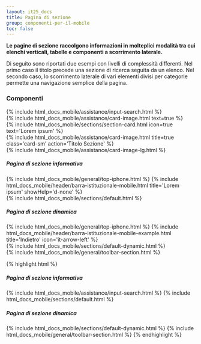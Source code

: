```yaml
---
layout: it25_docs
title: Pagina di sezione
group: componenti-per-il-mobile
toc: false
---
```


**Le pagine di sezione raccolgono informazioni in molteplici modalità tra cui elenchi verticali, tabelle e componenti a scorrimento laterale.**

Di seguito sono riportati due esempi con livelli di complessità differenti. Nel primo caso il titolo precede una sezione di ricerca seguita da un elenco. Nel secondo caso, lo scorrimento laterale di vari elementi divisi per categorie permette una navigazione semplice della pagina.

<div class="bd-example-mobile">
  <h3>Componenti</h3>
    <div class="row my-5">
      <div class="col">
    <div class="py-2">
      {% include html_docs_mobile/assistance/input-search.html %}
    </div> 
    <div class="py-2">
       {% include html_docs_mobile/assistance/card-image.html text=true %}
    </div> 
     <div class="py-2">
      {% include html_docs_mobile/sections/section-card.html icon=true text='Lorem ipsum' %}
    </div> 
    </div>
    <div class="col">
        <div class="py-2">
        <div class="example-card-sm">
        {% include html_docs_mobile/assistance/card-image.html title=true class='card-sm' action='Titolo Sezione' %}
        </div>
       </div>
        <div class="py-4 mt-3">
         <div class="example-card-sm">
        {% include html_docs_mobile/assistance/card-image-lg.html %}
        </div>
       </div>
    </div>
</div>
</div>

<div class="row my-5">
  <div class="col">
    <h5 class="fw-bold">Pagina di sezione informativa</h5>
    <div class="device-auto  mt-4 ">
      {% include html_docs_mobile/general/top-iphone.html %}
    {% include html_docs_mobile/header/barra-istituzionale-mobile.html  title='Lorem ipsum' showHelp='d-none'  %}
    <div class="p-3">
    {% include html_docs_mobile/sections/default.html %}
    </div>
    </div>
  </div>
  <div class="col">
    <h5 class="fw-bold">Pagina di sezione dinamica</h5>
    <div class="device-auto mt-4 ">
    {% include html_docs_mobile/general/top-iphone.html %}
    {% include html_docs_mobile/header/barra-istituzionale-mobile-example.html   title='Indietro' icon='it-arrow-left'  %}
    <div class="pt-3 pb-4 px-2">
     {% include html_docs_mobile/sections/default-dynamic.html %}
    </div>
     {% include html_docs_mobile/general/toolbar-section.html %}
    </div>
  </div>
</div>

{% highlight html %}

<h5 class="fw-bold">Pagina di sezione informativa</h5>
{% include html_docs_mobile/assistance/input-search.html %}
 {% include html_docs_mobile/sections/default.html %}
<h5 class="fw-bold">Pagina di sezione dinamica</h5>
   {% include html_docs_mobile/sections/default-dynamic.html %}
   {% include html_docs_mobile/general/toolbar-section.html %}
{% endhighlight %}
